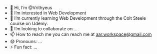 - 👋 Hi, I’m @Vrithyeus
- 👀 I’m interested in Web Development
- 🌱 I’m currently learning Web Development through the Colt Steele course on Udemy.
- 💞️ I’m looking to collaborate on ...
- 📫 How to reach me you can reach me at aar.workspace@gmail.com
- 😄 Pronouns: ...
- ⚡ Fun fact: ...

<!---
Vrithyeus/Vrithyeus is a ✨ special ✨ repository because its `README.md` (this file) appears on your GitHub profile.
You can click the Preview link to take a look at your changes.
--->
